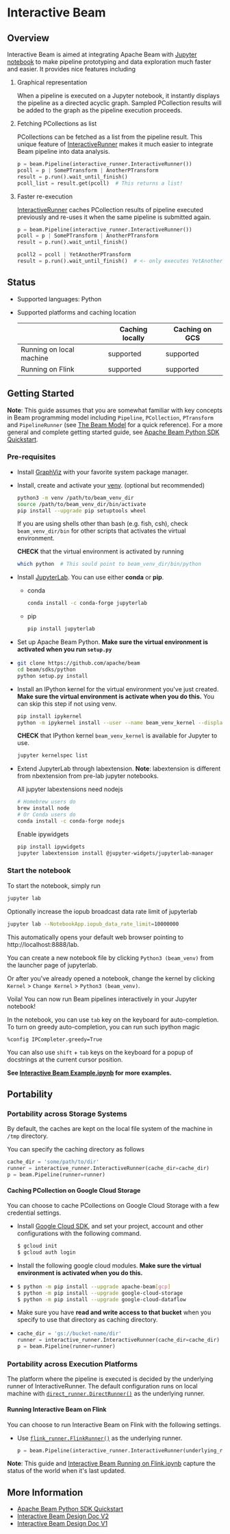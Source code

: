 <!--
    Licensed to the Apache Software Foundation (ASF) under one
    or more contributor license agreements.  See the NOTICE file
    distributed with this work for additional information
    regarding copyright ownership.  The ASF licenses this file
    to you under the Apache License, Version 2.0 (the
    "License"); you may not use this file except in compliance
    with the License.  You may obtain a copy of the License at

      http://www.apache.org/licenses/LICENSE-2.0

    Unless required by applicable law or agreed to in writing,
    software distributed under the License is distributed on an
    "AS IS" BASIS, WITHOUT WARRANTIES OR CONDITIONS OF ANY
    KIND, either express or implied.  See the License for the
    specific language governing permissions and limitations
    under the License.
-->

# Interactive Beam

## Overview

Interactive Beam is aimed at integrating Apache Beam with
[Jupyter notebook](http://jupyter.org/) to make pipeline prototyping and data
exploration much faster and easier. It provides nice features including

1.  Graphical representation

    When a pipeline is executed on a Jupyter notebook, it instantly displays the
    pipeline as a directed acyclic graph. Sampled PCollection results will be
    added to the graph as the pipeline execution proceeds.

2.  Fetching PCollections as list

    PCollections can be fetched as a list from the pipeline result. This unique
    feature of
    [InteractiveRunner](https://github.com/apache/beam/blob/master/sdks/python/apache_beam/runners/interactive/interactive_runner.py)
    makes it much easier to integrate Beam pipeline into data analysis.

    ```python
    p = beam.Pipeline(interactive_runner.InteractiveRunner())
    pcoll = p | SomePTransform | AnotherPTransform
    result = p.run().wait_until_finish()
    pcoll_list = result.get(pcoll)  # This returns a list!
    ```

3.  Faster re-execution

    [InteractiveRunner](https://github.com/apache/beam/blob/master/sdks/python/apache_beam/runners/interactive/interactive_runner.py)
    caches PCollection results of pipeline executed previously and re-uses it
    when the same pipeline is submitted again.

    ```python
    p = beam.Pipeline(interactive_runner.InteractiveRunner())
    pcoll = p | SomePTransform | AnotherPTransform
    result = p.run().wait_until_finish()

    pcoll2 = pcoll | YetAnotherPTransform
    result = p.run().wait_until_finish()  # <- only executes YetAnotherPTransform
    ```

## Status

*   Supported languages: Python
*   Supported platforms and caching location

    |                          | Caching locally | Caching on GCS |
    | ------------------------ | --------------- | -------------- |
    | Running on local machine | supported       | supported      |
    | Running on Flink         | supported       | supported      |

## Getting Started

**Note**: This guide assumes that you are somewhat familiar with key concepts in
Beam programming model including `Pipeline`, `PCollection`, `PTransform` and
`PipelineRunner` (see
[The Beam Model](https://github.com/apache/beam/tree/master#the-beam-model) for
a quick reference). For a more general and complete getting started guide, see
[Apache Beam Python SDK Quickstart](https://beam.apache.org/get-started/quickstart-py/).

### Pre-requisites

*   Install [GraphViz](https://www.graphviz.org/download/) with your favorite
    system package manager.

*   Install, create and activate your [venv](https://docs.python.org/3/library/venv.html).
    (optional but recommended)

    ```bash
    python3 -m venv /path/to/beam_venv_dir
    source /path/to/beam_venv_dir/bin/activate
    pip install --upgrade pip setuptools wheel
    ```

    If you are using shells other than bash (e.g. fish, csh), check
    `beam_venv_dir/bin` for other scripts that activates the virtual
    environment.

    **CHECK** that the virtual environment is activated by running

    ```bash
    which python  # This sould point to beam_venv_dir/bin/python
    ```

*   Install [JupyterLab](https://jupyter.org/install.html). You can use
    either **conda** or **pip**.

    * conda
        ```bash
        conda install -c conda-forge jupyterlab
        ```
    * pip
        ```bash
        pip install jupyterlab
        ```

*   Set up Apache Beam Python. **Make sure the virtual environment is activated
    when you run `setup.py`**

*   ```bash
    git clone https://github.com/apache/beam
    cd beam/sdks/python
    python setup.py install
    ```

*   Install an IPython kernel for the virtual environment you've just created.
    **Make sure the virtual environment is activate when you do this.** You can
    skip this step if not using venv.

    ```bash
    pip install ipykernel
    python -m ipykernel install --user --name beam_venv_kernel --display-name "Python3 (beam_venv)"
    ```

    **CHECK** that IPython kernel `beam_venv_kernel` is available for Jupyter to
    use.

    ```bash
    jupyter kernelspec list
    ```

*   Extend JupyterLab through labextension. **Note**: labextension is different from nbextension
    from pre-lab jupyter notebooks.

    All jupyter labextensions need nodejs

    ```bash
    # Homebrew users do
    brew install node
    # Or Conda users do
    conda install -c conda-forge nodejs
    ```

    Enable ipywidgets

    ```bash
    pip install ipywidgets
    jupyter labextension install @jupyter-widgets/jupyterlab-manager
    ```

### Start the notebook

To start the notebook, simply run

```bash
jupyter lab
```

Optionally increase the iopub broadcast data rate limit of jupyterlab

```bash
jupyter lab --NotebookApp.iopub_data_rate_limit=10000000
```


This automatically opens your default web browser pointing to
http://localhost:8888/lab.

You can create a new notebook file by clicking `Python3 (beam_venv)` from the launcher
page of jupyterlab.

Or after you've already opened a notebook, change the kernel by clicking
`Kernel` > `Change Kernel` > `Python3 (beam_venv)`.

Voila! You can now run Beam pipelines interactively in your Jupyter notebook!

In the notebook, you can use `tab` key on the keyboard for auto-completion.
To turn on greedy auto-completion, you can run such ipython magic

```
%config IPCompleter.greedy=True
```

You can also use `shift` + `tab` keys on the keyboard for a popup of docstrings at the
current cursor position.

**See [Interactive Beam Example.ipynb](examples/Interactive%20Beam%20Example.ipynb)
for more examples.**

## Portability

### Portability across Storage Systems

By default, the caches are kept on the local file system of the machine in
`/tmp` directory.

You can specify the caching directory as follows

```python
cache_dir = 'some/path/to/dir'
runner = interactive_runner.InteractiveRunner(cache_dir=cache_dir)
p = beam.Pipeline(runner=runner)
```

#### Caching PCollection on Google Cloud Storage

You can choose to cache PCollections on Google Cloud Storage with a few
credential settings.

*   Install [Google Cloud SDK](cloud.google.com/sdk), and set your project,
    account and other configurations with the following command.

    ```bash
    $ gcloud init
    $ gcloud auth login
    ```

*   Install the following google cloud modules. **Make sure the virtual
    environment is activated when you do this.**

*   ```bash
    $ python -m pip install --upgrade apache-beam[gcp]
    $ python -m pip install --upgrade google-cloud-storage
    $ python -m pip install --upgrade google-cloud-dataflow
    ```

*   Make sure you have **read and write access to that bucket** when you specify
    to use that directory as caching directory.

*   ```python
    cache_dir = 'gs://bucket-name/dir'
    runner = interactive_runner.InteractiveRunner(cache_dir=cache_dir)
    p = beam.Pipeline(runner=runner)
    ```

### Portability across Execution Platforms

The platform where the pipeline is executed is decided by the underlying runner
of InteractiveRunner. The default configuration runs on local machine with
[`direct_runner.DirectRunner()`](https://github.com/apache/beam/blob/master/sdks/python/apache_beam/runners/direct/direct_runner.py)
as the underlying runner.

#### Running Interactive Beam on Flink

You can choose to run Interactive Beam on Flink with the following settings.

*   Use
    [`flink_runner.FlinkRunner()`](https://github.com/apache/beam/blob/master/sdks/python/apache_beam/runners/portability/flink_runner.py)
    as the underlying runner.

    ```python
    p = beam.Pipeline(interactive_runner.InteractiveRunner(underlying_runner=flink_runner.FlinkRunner()))
    ```

**Note**: This guide and
[Interactive Beam Running on Flink.ipynb](examples/Interactive%20Beam%20Running%20on%20Flink.ipynb)
capture the status of the world when it's last updated.

## More Information

*   [Apache Beam Python SDK Quickstart](https://beam.apache.org/get-started/quickstart-py/)
*   [Interactive Beam Design Doc V2](https://docs.google.com/document/d/1DYWrT6GL_qDCXhRMoxpjinlVAfHeVilK5Mtf8gO6zxQ/edit?usp=sharing)
*   [Interactive Beam Design Doc V1](https://docs.google.com/document/d/10bTc97GN5Wk-nhwncqNq9_XkJFVVy0WLT4gPFqP6Kmw/edit?usp=sharing)
